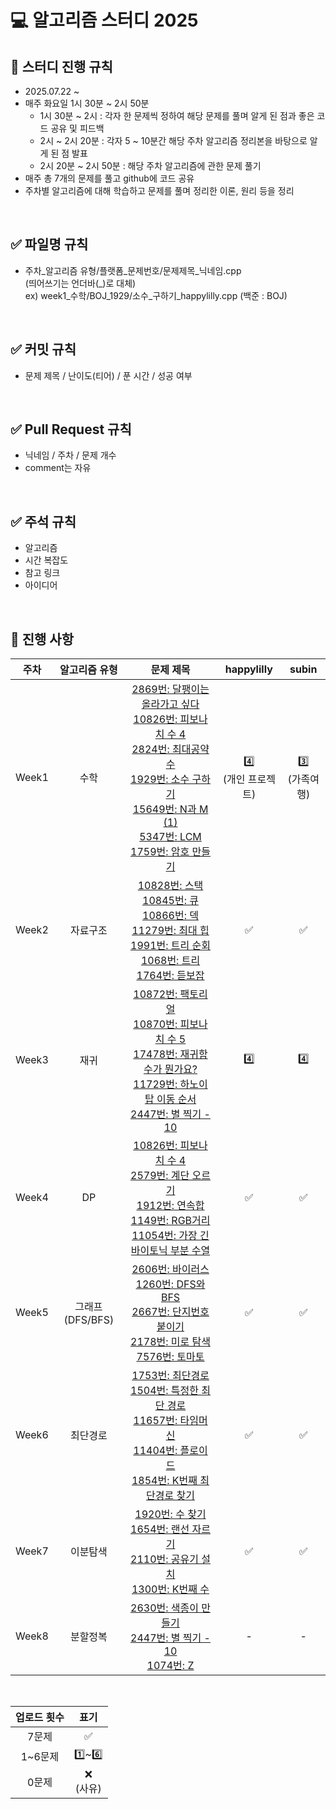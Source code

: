 # 💻 알고리즘 스터디 2025

## 📅 스터디 진행 규칙
- 2025.07.22 ~
- 매주 화요일 1시 30분 ~ 2시 50분
  - 1시 30분 ~ 2시 : 각자 한 문제씩 정하여 해당 문제를 풀며 알게 된 점과 좋은 코드 공유 및 피드백
  - 2시 ~ 2시 20분 : 각자 5 ~ 10분간 해당 주차 알고리즘 정리본을 바탕으로 알게 된 점 발표
  - 2시 20분 ~ 2시 50분 : 해당 주차 알고리즘에 관한 문제 풀기
- 매주 총 7개의 문제를 풀고 github에 코드 공유
- 주차별 알고리즘에 대해 학습하고 문제를 풀며 정리한 이론, 원리 등을 정리
<br/>

## ✅ 파일명 규칙
  - 주차_알고리즘 유형/플랫폼_문제번호/문제제목_닉네임.cpp<br/>
  (띄어쓰기는 언더바(_)로 대체)<br/>
  ex) week1_수학/BOJ_1929/소수_구하기_happylilly.cpp (백준 : BOJ)
<br/>

## ✅ 커밋 규칙
- 문제 제목 / 난이도(티어) / 푼 시간 / 성공 여부
<br/>

## ✅ Pull Request 규칙
- 닉네임 / 주차 / 문제 개수<br/>
- comment는 자유
<br/>

## ✅ 주석 규칙
- 알고리즘<br/>
- 시간 복잡도<br/>
- 참고 링크<br/>
- 아이디어
<br/>

## 📍 진행 사항
| 주차 | 알고리즘 유형 | 문제 제목 | happylilly | subin |
| :-: | :-: | :-: | :-: | :-: |
| Week1 | 수학 | [2869번: 달팽이는 올라가고 싶다](https://www.acmicpc.net/problem/2869)<br/>[10826번: 피보나치 수 4](https://www.acmicpc.net/problem/10826)<br/>[2824번: 최대공약수](https://www.acmicpc.net/problem/2824)<br/>[1929번: 소수 구하기](https://www.acmicpc.net/problem/1929)<br/>[15649번: N과 M (1)](https://www.acmicpc.net/problem/15649)<br/>[5347번: LCM](https://www.acmicpc.net/problem/5347)<br/>[1759번: 암호 만들기](https://www.acmicpc.net/problem/1759) | 4️⃣<br/> (개인 프로젝트) | 3️⃣<br/> (가족여행) |
| Week2 | 자료구조 | [10828번: 스택](https://www.acmicpc.net/problem/10828)<br/>[10845번: 큐](https://www.acmicpc.net/problem/10845)<br/>[10866번: 덱](https://www.acmicpc.net/problem/10866)<br/>[11279번: 최대 힙](https://www.acmicpc.net/problem/11279)<br/>[1991번: 트리 순회](https://www.acmicpc.net/problem/1991)<br/>[1068번: 트리](https://www.acmicpc.net/problem/1068)<br/>[1764번: 듣보잡](https://www.acmicpc.net/problem/1764) | ✅ | ✅ |
| Week3 | 재귀 | [10872번: 팩토리얼](https://www.acmicpc.net/problem/10872)<br/>[10870번: 피보나치 수 5](https://www.acmicpc.net/problem/10870)<br/>[17478번: 재귀함수가 뭔가요?](https://www.acmicpc.net/problem/17478)<br/>[11729번: 하노이 탑 이동 순서](https://www.acmicpc.net/problem/11729)<br/>[2447번: 별 찍기 - 10](https://www.acmicpc.net/problem/2447) | 4️⃣ | 4️⃣ |
| Week4 | DP | [10826번: 피보나치 수 4](https://www.acmicpc.net/problem/10826)<br/>[2579번: 계단 오르기](https://www.acmicpc.net/problem/2579)<br/>[1912번: 연속합](https://www.acmicpc.net/problem/1912)<br/>[1149번: RGB거리](https://www.acmicpc.net/problem/1149)<br/>[11054번: 가장 긴 바이토닉 부분 수열](https://www.acmicpc.net/problem/11054) | ✅ | ✅ |
| Week5 | 그래프(DFS/BFS) | [2606번: 바이러스](https://www.acmicpc.net/problem/2606)<br/>[1260번: DFS와 BFS](https://www.acmicpc.net/problem/1260)<br/>[2667번: 단지번호붙이기](https://www.acmicpc.net/problem/2667)<br/>[2178번: 미로 탐색](https://www.acmicpc.net/problem/2178)<br/>[7576번: 토마토](https://www.acmicpc.net/problem/7576) | ✅ | ✅ |
| Week6 | 최단경로 | [1753번: 최단경로](https://www.acmicpc.net/problem/1753)<br/>[1504번: 특정한 최단 경로](https://www.acmicpc.net/problem/1504)<br/>[11657번: 타임머신](https://www.acmicpc.net/problem/11657)<br/>[11404번: 플로이드](https://www.acmicpc.net/problem/11404)<br/>[1854번: K번째 최단경로 찾기](https://www.acmicpc.net/problem/1854) | ✅ | ✅ |
| Week7 | 이분탐색 | [1920번: 수 찾기](https://www.acmicpc.net/problem/1920)<br/>[1654번: 랜선 자르기](https://www.acmicpc.net/problem/1654)<br/>[2110번: 공유기 설치](https://www.acmicpc.net/problem/2110)<br/>[1300번: K번째 수](https://www.acmicpc.net/problem/1300) | ✅ | ✅ |
| Week8 | 분할정복 | [2630번: 색종이 만들기](https://www.acmicpc.net/problem/2630)<br/>[2447번: 별 찍기 - 10](https://www.acmicpc.net/problem/2447)<br/>[1074번: Z](https://www.acmicpc.net/problem/1074) | - | - |
<br/>

| 업로드 횟수 |	표기 |
| :-: | :-: |
| 7문제 | ✅ |
| 1~6문제	| 1️⃣~6️⃣ |
| 0문제	| ❌<br/>(사유) |
<br/>
<br/>
<br/>
